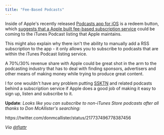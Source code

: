 ```yaml
---
title: "Fee-Based Podcasts"
---
```

<p>Inside of Apple's recently released <a href="https://chrisenns.com/2012/06/apple-releases-a-podcasts-app/">Podcasts app for iOS</a> is a redeem button, which <a href="http://appadvice.com/appnn/2012/06/fee-based-podcasts-could-arrive-this-fall">suggests that a Apple built fee-based subscription service</a> could be coming to the iTunes Podcast listing that Apple maintains.</p>
<p>This might also explain why there isn't the ability to manually add a RSS subscription to the app - it only allows you to subscribe to podcasts that are within the iTunes Podcast listing service.</p>
<p>A 70%/30% revenue share with Apple could be great shot in the arm to the podcasting industry that has to deal with finding sponsors, advertisers and other means of making money while trying to produce great content.</p>
<p>I for one wouldn't have any problem putting <a href="http://ssktn.com">SSKTN</a> and related podcasts behind a subscription service if Apple does a good job of making it easy to sign up, listen and subscribe to it.</p>
<p><strong>Update</strong>: <em>Looks like you can subscribe to non-iTunes Store podcasts after all thanks to Don McAllister's searching:</em></p>
<p>https://twitter.com/donmcallister/status/217737496778387456</p>
<p><em>Via <a href="https://twitter.com/flattr/status/218773364179869698">@flattr</a></em></p>
